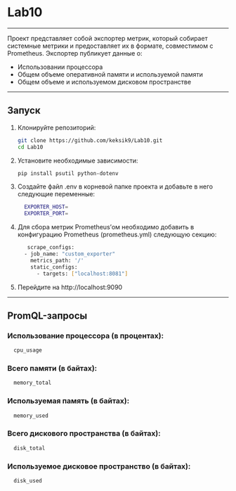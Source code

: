 # Lab10

---

Проект представляет собой экспортер метрик, который собирает системные метрики и предоставляет их в формате, совместимом с Prometheus. 
Экспортер публикует данные о:
* Использовании процессора
* Общем объеме оперативной памяти и используемой памяти
* Общем объеме и используемом дисковом пространстве

---
## Запуск

1. Клонируйте репозиторий:
    ```bash
    git clone https://github.com/keksik9/Lab10.git
    cd Lab10
    ```


2. Установите необходимые зависимости:
    ```bash
    pip install psutil python-dotenv
    ```


3. Создайте файл .env в корневой папке проекта и добавьте в него следующие переменные:
    ```bash
      EXPORTER_HOST=
      EXPORTER_PORT=
    ```

4. Для сбора метрик Prometheus’ом необходимо добавить в конфигурацию Prometheus (prometheus.yml) следующую секцию:
    ```bash
       scrape_configs:
      - job_name: "custom_exporter"
        metrics_path: '/'
        static_configs:
          - targets: ["localhost:8081"]
    ```
    
5. Перейдите на http://localhost:9090

---

## PromQL-запросы
  ### Использование процессора (в процентах):
 ```bash
   cpu_usage
 ```
  ### Всего памяти (в байтах):
 ```bash
   memory_total
 ```
 ### Используемая память (в байтах):
 ```bash
   memory_used
 ```
 ### Всего дискового пространства (в байтах):
 ```bash
   disk_total
 ```
 ### Используемое дисковое пространство (в байтах):
 ```bash
   disk_used
 ```
